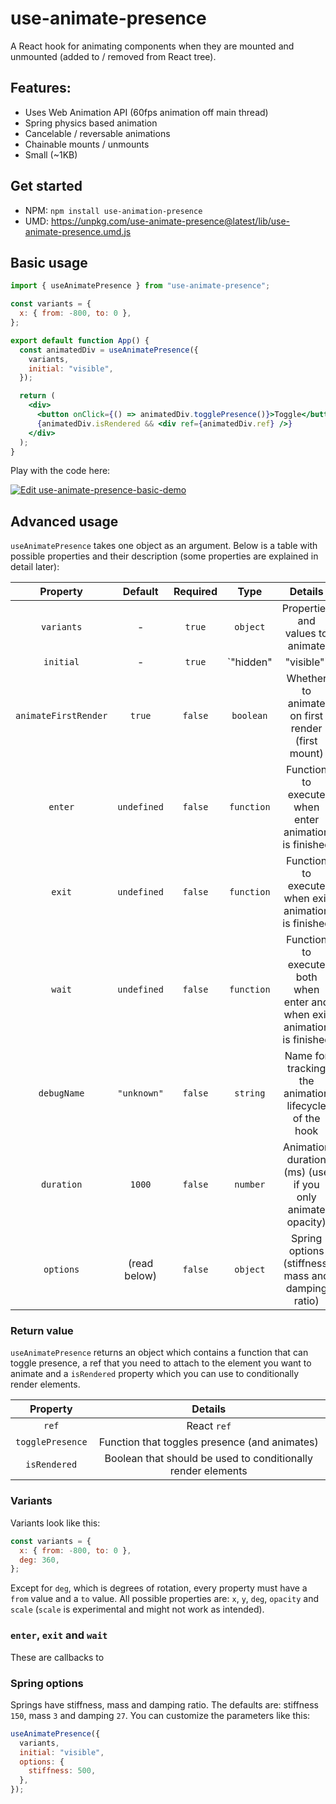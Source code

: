 # use-animate-presence

A React hook for animating components when they are mounted and unmounted (added to / removed from React tree).

## Features:

- Uses Web Animation API (60fps animation off main thread)
- Spring physics based animation
- Cancelable / reversable animations
- Chainable mounts / unmounts
- Small (~1KB)

## Get started

- NPM: `npm install use-animation-presence`
- UMD: https://unpkg.com/use-animate-presence@latest/lib/use-animate-presence.umd.js

## Basic usage

```jsx
import { useAnimatePresence } from "use-animate-presence";

const variants = {
  x: { from: -800, to: 0 },
};

export default function App() {
  const animatedDiv = useAnimatePresence({
    variants,
    initial: "visible",
  });

  return (
    <div>
      <button onClick={() => animatedDiv.togglePresence()}>Toggle</button>
      {animatedDiv.isRendered && <div ref={animatedDiv.ref} />}
    </div>
  );
}
```

Play with the code here:

[![Edit use-animate-presence-basic-demo](https://codesandbox.io/static/img/play-codesandbox.svg)](https://codesandbox.io/s/use-animate-presence-basic-demo-fpwy0?fontsize=14&hidenavigation=1&theme=dark)

## Advanced usage

`useAnimatePresence` takes one object as an argument. Below is a table with possible properties and their description (some properties are explained in detail later):

|       Property       |   Default    | Required |          Type          |                                 Details                                 |
| :------------------: | :----------: | :------: | :--------------------: | :---------------------------------------------------------------------: |
|      `variants`      |      -       |  `true`  |        `object`        |                    Properties and values to animate                     |
|      `initial`       |      -       |  `true`  | `"hidden" | "visible"` |                   Whether item is rendered initially                    |
| `animateFirstRender` |    `true`    | `false`  |       `boolean`        |            Whether to animate on first render (first mount)             |
|       `enter`        | `undefined`  | `false`  |       `function`       |          Function to execute when enter animation is finished           |
|        `exit`        | `undefined`  | `false`  |       `function`       |           Function to execute when exit animation is finished           |
|        `wait`        | `undefined`  | `false`  |       `function`       | Function to execute both when enter and when exit animation is finished |
|     `debugName`      | `"unknown"`  | `false`  |        `string`        |          Name for tracking the animation lifecycle of the hook          |
|      `duration`      |    `1000`    | `false`  |        `number`        |        Animation duration (ms) (use if you only animate opacity)        |
|      `options`       | (read below) | `false`  |        `object`        |           Spring options (stiffness, mass and damping ratio)            |

### Return value

`useAnimatePresence` returns an object which contains a function that can toggle presence, a ref that you need to attach to the element you want to animate and a `isRendered` property which you can use to conditionally render elements.

|     Property     |                           Details                            |
| :--------------: | :----------------------------------------------------------: |
|      `ref`       |                         React `ref`                          |
| `togglePresence` |        Function that toggles presence (and animates)         |
|   `isRendered`   | Boolean that should be used to conditionally render elements |

### Variants

Variants look like this:

```javascript
const variants = {
  x: { from: -800, to: 0 },
  deg: 360,
};
```

Except for `deg`, which is degrees of rotation, every property must have a `from` value and a `to` value. All possible properties are: `x`, `y`, `deg`, `opacity` and `scale` (`scale` is experimental and might not work as intended).

### `enter`, `exit` and `wait`

These are callbacks to

### Spring options

Springs have stiffness, mass and damping ratio. The defaults are: stiffness `150`, mass `3` and damping `27`. You can customize the parameters like this:

```javascript
useAnimatePresence({
  variants,
  initial: "visible",
  options: {
    stiffness: 500,
  },
});
```
